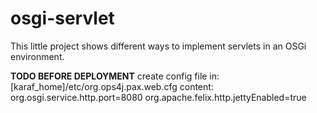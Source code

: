 osgi-servlet
============

This little project shows different ways to implement servlets in an OSGi environment.



**TODO BEFORE DEPLOYMENT**
create config file in:
[karaf_home]/etc/org.ops4j.pax.web.cfg
content: 
org.osgi.service.http.port=8080
org.apache.felix.http.jettyEnabled=true

